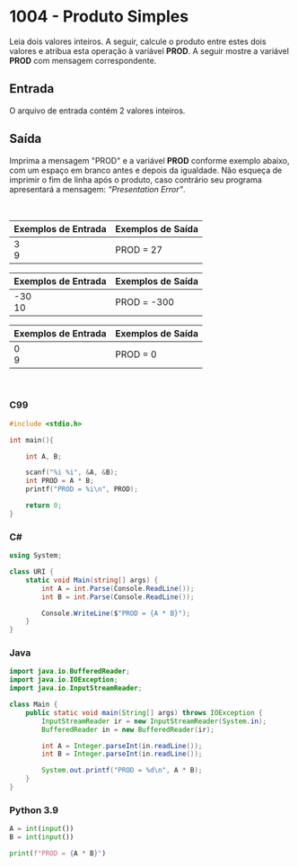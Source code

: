 # 1004 - Produto Simples

Leia dois valores inteiros. A seguir, calcule o produto entre estes dois valores e atribua esta operação à variável **PROD**. A seguir mostre a variável **PROD** com mensagem correspondente.

## Entrada

O arquivo de entrada contém 2 valores inteiros.

## Saída

Imprima a mensagem "PROD" e a variável **PROD** conforme exemplo abaixo, com um espaço em branco antes e depois da igualdade. Não esqueça de imprimir o fim de linha após o produto, caso contrário seu programa apresentará a mensagem: _“Presentation Error”_.

&nbsp;

| Exemplos de Entrada | Exemplos de Saída |
| ------------------- | ----------------- |
| 3 <br/> 9           | PROD = 27         |

| Exemplos de Entrada | Exemplos de Saída |
| ------------------- | ----------------- |
| -30 <br/> 10        | PROD = -300       |

| Exemplos de Entrada | Exemplos de Saída |
| ------------------- | ----------------- |
| 0 <br/> 9           | PROD = 0          |

&nbsp;

### C99

```c
#include <stdio.h>

int main(){

    int A, B;

    scanf("%i %i", &A, &B);
    int PROD = A * B;
    printf("PROD = %i\n", PROD);

    return 0;
}
```

### C#

```cs
using System;

class URI {
    static void Main(string[] args) {
        int A = int.Parse(Console.ReadLine());
        int B = int.Parse(Console.ReadLine());

        Console.WriteLine($"PROD = {A * B}");
    }
}
```

### Java

```java
import java.io.BufferedReader;
import java.io.IOException;
import java.io.InputStreamReader;

class Main {
    public static void main(String[] args) throws IOException {
        InputStreamReader ir = new InputStreamReader(System.in);
        BufferedReader in = new BufferedReader(ir);

        int A = Integer.parseInt(in.readLine());
        int B = Integer.parseInt(in.readLine());

        System.out.printf("PROD = %d\n", A * B);
    }
}
```

### Python 3.9

```python
A = int(input())
B = int(input())

print(f"PROD = {A * B}")
```
